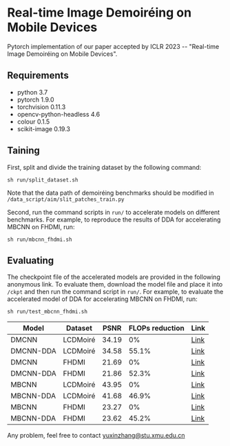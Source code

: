 # Real-time Image Demoir&eacute;ing on Mobile Devices

Pytorch implementation of our paper accepted by ICLR 2023 -- "Real-time Image Demoir&eacute;ing on Mobile Devices".

## Requirements	

- python 3.7
- pytorch 1.9.0
- torchvision 0.11.3
- opencv-python-headless 4.6
- colour 0.1.5
- scikit-image 0.19.3

## Taining

First, split and divide the training dataset by the following command:

```shell
sh run/split_dataset.sh
```

Note that the data path of demoir&eacute;ing benchmarks should be modified in `/data_script/aim/slit_patches_train.py`

Second, run the command scripts in `run/` to accelerate models on different benchmarks. For example, to reproduce the results of DDA for accelerating MBCNN on FHDMI, run:

```shell
sh run/mbcnn_fhdmi.sh
```

## Evaluating

The checkpoint file of the accelerated models are provided in the following anonymous link. To evaluate them, download the model file and place it into  `/ckpt`  and then run the command script in `run/`. For example, to evaluate the accelerated model of DDA for accelerating MBCNN on FHDMI, run:

```shell
sh run/test_mbcnn_fhdmi.sh
```

| Model     | Dataset  | PSNR  | FLOPs reduction | Link                                                         |
| --------- | -------- | ----- | --------------- | ------------------------------------------------------------ |
| DMCNN     | LCDMoir&eacute; | 34.19 | 0%              | [Link](https://drive.google.com/file/d/1bSyRNEBV1vW1kp7VXE-q1ELsBjcFBHMH/view?usp=sharing) |
| DMCNN-DDA | LCDMoir&eacute; | 34.58 | 55.1%           | [Link](https://drive.google.com/file/d/1NwazcAzIk5DNUejYhNV3fd3eSu7mEzh0/view?usp=share_link) |
| DMCNN     | FHDMI    | 21.69 | 0%              | [Link](https://drive.google.com/file/d/12z690vkzr___LKdTrCchDXHz3leP7e5T/view?usp=sharing) |
| DMCNN-DDA | FHDMI    | 21.86 | 52.3%           | [Link](https://drive.google.com/file/d/1nKtRWSrrYlOOGbOLW_48jDRGj3j6pxvv/view?usp=share_link) |
| MBCNN     | LCDMoir&eacute; | 43.95 | 0%              | [Link](https://drive.google.com/file/d/12z690vkzr___LKdTrCchDXHz3leP7e5T/view?usp=sharing) |
| MBCNN-DDA | LCDMoir&eacute; | 41.68 | 46.9%           | [Link](https://drive.google.com/file/d/1NwazcAzIk5DNUejYhNV3fd3eSu7mEzh0/view?usp=share_link) |
| MBCNN     | FHDMI    | 23.27 | 0%              | [Link](https://drive.google.com/file/d/1olk-vq_zqfbOIeqcNHEMrmpb7HxaHHwH/view?usp=sharing) |
| MBCNN-DDA | FHDMI    | 23.62 | 45.2%           | [Link](https://drive.google.com/file/d/1EUfWZEDNVxLQYIdK89-OgxNwlgXnrbhF/view?usp=share_link) |

Any problem, feel free to contact [yuxinzhang@stu.xmu.edu.cn](mailto:yuxinzhang@stu.xmu.edu.cn)

